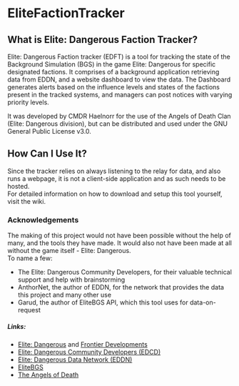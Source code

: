 # EliteFactionTracker
## What is Elite: Dangerous Faction Tracker?  
Elite: Dangerous Faction tracker (EDFT) is a tool for tracking the state of the Background Simulation (BGS) in the game Elite: Dangerous for specific designated factions. It comprises of a background application retrieving data from EDDN, and a website dashboard to view the data.
The Dashboard generates alerts based on the influence levels and states of the factions present in the tracked systems, and managers can post notices with varying priority levels.

It was developed by CMDR Haelnorr for the use of the Angels of Death Clan (Elite: Dangerous division), but can be distributed and used under the GNU General Public License v3.0.

## How Can I Use It?
Since the tracker relies on always listening to the relay for data, and also runs a webpage, it is not a client-side application and as such needs to be hosted.  
For detailed information on how to download and setup this tool yourself, visit the wiki.


### Acknowledgements  
The making of this project would not have been possible without the help of many, and the tools they have made.
It would also not have been made at all without the game itself - Elite: Dangerous.  
To name a few:  
- The Elite: Dangerous Community Developers, for their valuable technical support and help with brainstorming
- AnthorNet, the author of EDDN, for the network that provides the data this project and many other use
- Garud, the author of EliteBGS API, which this tool uses for data-on-request
##### Links:  
 - [Elite: Dangerous](https://www.elitedangerous.com/) and [Frontier Developments](https://www.frontier.co.uk/)
 - [Elite: Dangerous Community Developers (EDCD)](https://edcd.github.io/)
 - [Elite: Dangerous Data Network (EDDN)](https://github.com/EDSM-NET/EDDN/wiki)
 - [EliteBGS](https://elitebgs.app/)
 - [The Angels of Death](https://www.clanaod.net/)

